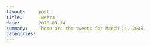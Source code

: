 ```yaml
---
layout:     post
title:      Tweets
date:       2018-03-14
summary:    These are the tweets for March 14, 2018.
categories:
---
```


